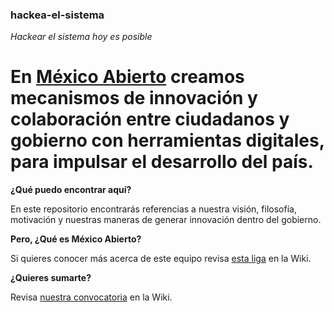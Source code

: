 ### hackea-el-sistema
_Hackear el sistema hoy es posible_

# En [México Abierto](http://mxabierto.tumblr.com/) creamos mecanismos de innovación y colaboración entre ciudadanos y gobierno con herramientas digitales, para impulsar el desarrollo del país.

**¿Qué puedo encontrar aquí?**

En este repositorio encontrarás referencias a nuestra visión, filosofía, motivación y nuestras maneras de generar innovación dentro del gobierno.

**Pero, ¿Qué es México Abierto?**

Si quieres conocer más acerca de este equipo revisa [esta liga](https://github.com/mxabierto/hackea-el-sistema/wiki/%C2%BFQu%C3%A9-es-M%C3%A9xico-Abierto%3F) en la Wiki.

**¿Quieres sumarte?**

Revisa [nuestra convocatoria](https://github.com/mxabierto/hackea-el-sistema/wiki/Colabora-por-un-M%C3%A9xico-Abierto) en la Wiki.

